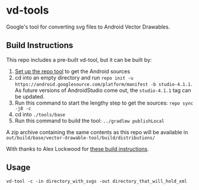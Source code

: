 # vd-tools

Google's tool for converting svg files to Android Vector Drawables.

## Build Instructions
This repo includes a pre-built vd-tool, but it can be built by:

1. [Set up the repo tool](https://source.android.com/source/downloading.html) to get the Android sources
2. cd into an empty directory and run `repo init -u https://android.googlesource.com/platform/manifest -b studio-4.1.1`.  As future versions of AndroidStudio come out, the `studio-4.1.1` tag can be updated.
3. Run this command to start the lengthy step to get the sources: `repo sync -j8 -c`
4. cd into `./tools/base`
5. Run this command to build the tool: `../gradlew publishLocal`

A zip archive containing the same contents as this repo will be available in `out/build/base/vector-drawable-tool/build/distributions/`

With thanks to Alex Lockwood for [these build instructions](https://www.androiddesignpatterns.com/2018/11/android-studio-svg-to-vector-cli.html).

## Usage

```
vd-tool -c -in directory_with_svgs -out directory_that_will_hold_xml
```


